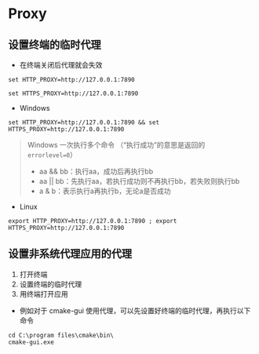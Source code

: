 # Proxy

## 设置终端的临时代理

- 在终端关闭后代理就会失效


```
set HTTP_PROXY=http://127.0.0.1:7890 
```

```
set HTTPS_PROXY=http://127.0.0.1:7890
```

- Windows

```
set HTTP_PROXY=http://127.0.0.1:7890 && set HTTPS_PROXY=http://127.0.0.1:7890
```

> Windows 一次执行多个命令 （“执行成功”的意思是返回的 `errorlevel=0`）
>
> - aa && bb：执行aa，成功后再执行bb
> - aa || bb：先执行aa，若执行成功则不再执行bb，若失败则执行bb
> - a & b：表示执行a再执行b，无论a是否成功

- Linux

```
export HTTP_PROXY=http://127.0.0.1:7890 ; export HTTPS_PROXY=http://127.0.0.1:7890
```

## 设置非系统代理应用的代理

1. 打开终端
2. 设置终端的临时代理
3. 用终端打开应用

- 例如对于 cmake-gui 使用代理，可以先设置好终端的临时代理，再执行以下命令

```
cd C:\program files\cmake\bin\
cmake-gui.exe
```

